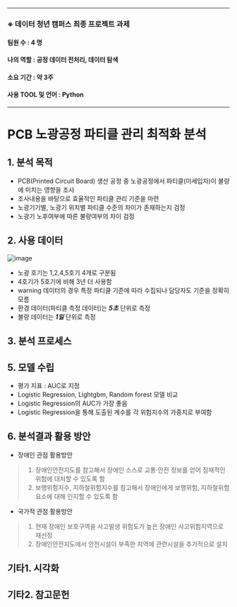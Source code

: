 
***
### ※ 데이터 청년 캠퍼스 최종 프로젝트 과제
#### 팀원 수 : 4 명
#### 나의 역할 : 공정 데이터 전처리, 데이터 탐색
#### 소요 기간 : 약 3주
#### 사용 TOOL 및 언어 : Python
***

# PCB 노광공정 파티클 관리 최적화 분석

## 1. 분석 목적
* PCB(Printed Circuit Board) 생산 공정 중 노광공정에서 파티클(미세입자)이 불량에 미치는 영향을 조사
* 조사내용을 바탕으로 효율적인 파티클 관리 기준을 마련
* 노광기기별, 노광기 위치별 파티클 수준의 차이가 존재하는지 검정
* 노광기 노후여부에 따른 불량여부의 차이 검정

## 2. 사용 데이터
![image](https://user-images.githubusercontent.com/46258393/109601992-2fde2b00-7b63-11eb-8db0-c83c1a0f3128.png)
* 노광 호기는 1,2,4,5호기 4개로 구분됨
* 4호기가 5호기에 비해 3년 더 사용함
* warning 데이터의 경우 특정 파티클 기준에 따라 수집되나 담당자도 기준을 정확히 모름
* 환경 데이터(파티클 측정 데이터)는 ***5초*** 단위로 측정
* 불량 데이터는 ***1일*** 단위로 측정

## 3. 분석 프로세스


## 5. 모델 수립
* 평가 지표 : AUC로 지정
* Logistic Regression, Lightgbm, Random forest 모델 비교
* Logistic Regression의 AUC가 가장 좋음
* Logistic Regression을 통해 도출된 계수를 각 위험지수의 가중치로 부여함

## 6. 분석결과 활용 방안
* 장애인 관점 활용방안
>1. 장애인안전지도를 참고해서 장애인 스스로 교통·안전 정보를 얻어 잠재적인 위험에 대처할 수 있도록 함
>2. 보행위험지수, 지하철위험지수를 참고해서 장애인에게 보행위험, 지하철위험 요소에 대해 인지할 수 있도록 함
	
* 국가적 관점 활용방안
>1. 현재 장애인 보호구역을 사고발생 위험도가 높은 장애인 사고위험지역으로 재선정
>2. 장애인안전지도에서 안전시설이 부족한 지역에 관련시설을 추가적으로 설치


## 기타1. 시각화

## 기타2. 참고문헌

